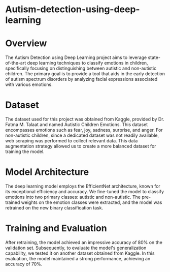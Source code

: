 # Autism-detection-using-deep-learning

# Overview
The Autism Detection using Deep Learning project aims to leverage state-of-the-art deep learning techniques to classify emotions in children, specifically focusing on distinguishing between autistic and non-autistic children. The primary goal is to provide a tool that aids in the early detection of autism spectrum disorders by analyzing facial expressions associated with various emotions.

# Dataset
The dataset used for this project was obtained from Kaggle, provided by Dr. Fatma M. Talaat and named Autistic Children Emotions. This dataset encompasses emotions such as fear, joy, sadness, surprise, and anger. For non-autistic children, since a dedicated dataset was not readily available, web scraping was performed to collect relevant data. This data augmentation strategy allowed us to create a more balanced dataset for training the model.


# Model Architecture
The deep learning model employs the EfficientNet architecture, known for its exceptional efficiency and accuracy. We fine-tuned the model to classify emotions into two primary classes: autistic and non-autistic. The pre-trained weights on the emotion classes were extracted, and the model was retrained on the new binary classification task.

# Training and Evaluation
After retraining, the model achieved an impressive accuracy of 80% on the validation set. Subsequently, to evaluate the model's generalization capability, we tested it on another dataset obtained from Kaggle. In this evaluation, the model maintained a strong performance, achieving an accuracy of 70%.
